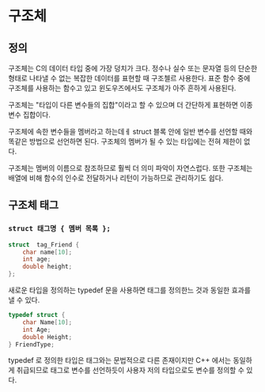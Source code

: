 # 구조체

## 정의

구조체는 C의 데이터 타입 중에 가장 덩치가 크다. 정수나 실수 또는 문자열 등의 단순한 형태로
나타낼 수 없는 복잡한 데이터를 표현할 때 구조첼르 사용한다. 표준 함수 중에 구조체를 사용하는
함수고 있고 윈도우즈에서도 구조체가 아주 흔하게 사용된다. 

구조체는 "타입이 다른 변수들의 집합"이라고 할 수 있으며 더 간단하게 표현하면 이종 변수 집합이다.

구조체에 속한 변수들을 멤버라고 하는데ㅔ struct 블록 안에 일반 변수를 선언할 때와 똑같은
방법으로 선언하면 된다. 구조체의 멤버가 될 수 있는 타입에는 전혀 제한이 없다.


구조체는 멤버의 이름으로 참조하므로 훨씩 더 의미 파악이 자연스럽다.
또한 구조체는 배열에 비해 함수의 인수로 전달하거나 리턴이 가능하므로 관리하기도 쉽다.

## 구조체 태그

### `struct 태그명 { 멤버 목록 };`

```c
struct  tag_Friend {
    char name[10];
    int age;
    double height;
};
```

새로운 타입을 정의하는 typedef 문을 사용하면 태그를 정의한느 것과 동일한 효과를 낼 수 있다.
```c
typedef struct {
    char Name[10];
    int Age;
    double Height;
} FriendType;
```

typedef 로 정의한 타입은 태그와는 문법적으로 다른 존재이지만
C++ 에서는 동일하게 취급되므로 태그로 변수를 선언하듯이 사용자 저의 타입으로도 변수를 정의할 수 있다.


